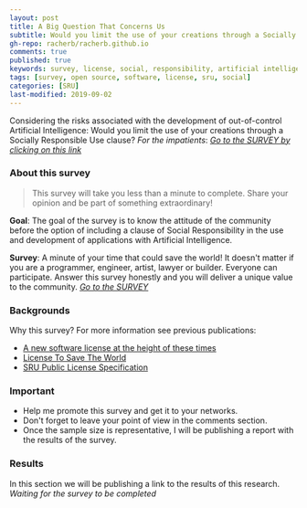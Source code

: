 ```yaml
---
layout: post
title: A Big Question That Concerns Us 
subtitle: Would you limit the use of your creations through a Socially Responsible Use clause? 
gh-repo: racherb/racherb.github.io
comments: true
published: true
keywords: survey, license, social, responsibility, artificial intelligence
tags: [survey, open source, software, license, sru, social]
categories: [SRU]
last-modified: 2019-09-02
---
```

Considering the risks associated with the development of out-of-control Artificial Intelligence: Would you limit the use of your creations through a Socially Responsible Use clause? *For the impatients*: [*Go to the SURVEY by clicking on this link*](https://es.surveymonkey.com/r/9G6V667)

### About this survey

> This survey will take you less than a minute to complete. Share your opinion and be part of something extraordinary!

**Goal**: The goal of the survey is to know the attitude of the community before the option of including a clause of Social Responsibility in the use and development of applications with Artificial Intelligence.

**Survey**: A minute of your time that could save the world! It doesn't matter if you are a programmer, engineer, artist, lawyer or builder. Everyone can participate. Answer this survey honestly and you will deliver a unique value to the community. [*Go to the SURVEY*](https://es.surveymonkey.com/r/9G6V667)

### Backgrounds

Why this survey? For more information see previous publications:

- [A new software license at the height of these times](https://racherb.github.io/2019-07-05-the-first-step-to-a-safe-ai/)
- [License To Save The World](https://racherb.github.io/2019-07-07-license-to-save-the-world/)
- [SRU Public License Specification](https://racherb.github.io/2019-07-08-sru-public-license-specification/)

### Important

- Help me promote this survey and get it to your networks.
- Don't forget to leave your point of view in the comments section.
- Once the sample size is representative, I will be publishing a report with the results of the survey.

### Results

In this section we will be publishing a link to the results of this research. *Waiting for the survey to be completed*
